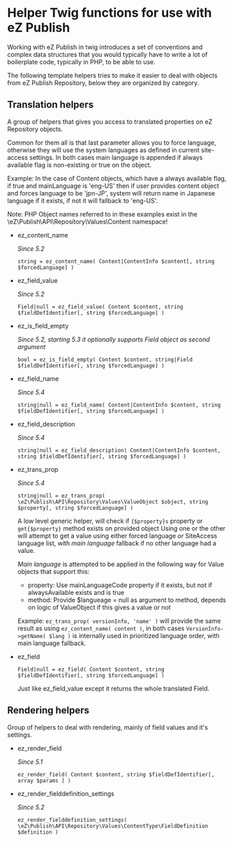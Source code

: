 # Helper Twig functions for use with eZ Publish

Working with eZ Publish in twig introduces a set of conventions and complex data structures that
you would typically have to write a lot of boilerplate code, typically in PHP, to be able to use.

The following template helpers tries to make it easier to deal with objects from eZ Publish Repository,
below they are organized by category.


## Translation helpers

A group of helpers that gives you access to translated properties on eZ Repository objects.

Common for them all is that last parameter allows you to force language, otherwise they will use
the system languages as defined in current site-access settings. In both cases main language is appended
if always available flag is non-existing or true on the object.

Example: In the case of Content objects, which have a always available flag, if true and mainLanguage is 'eng-US' then
         if user provides content object and forces language to be 'jpn-JP', system will return name in Japanese
         language if it exists, if not it will fallback to 'eng-US'.

Note: PHP Object names referred to in these examples exist in the \eZ\Publish\API\Repository\Values\Content namespace!

* ez_content_name

  _Since 5.2_

  `string = ez_content_name( Content|ContentInfo $content[, string $forcedLanguage] )`

* ez_field_value

  _Since 5.2_

  `Field|null = ez_field_value( Content $content, string $fieldDefIdentifier[, string $forcedLanguage] )`

* ez_is_field_empty

  _Since 5.2, starting 5.3 it optionally supports Field object as second argument_

  `bool = ez_is_field_empty( Content $content, string|Field $fieldDefIdentifier[, string $forcedLanguage] )`

* ez_field_name

  _Since 5.4_

  `string|null = ez_field_name( Content|ContentInfo $content, string $fieldDefIdentifier[, string $forcedLanguage] )`

* ez_field_description

  _Since 5.4_

  `string|null = ez_field_description( Content|ContentInfo $content, string $fieldDefIdentifier[, string $forcedLanguage] )`

* ez_trans_prop

  _Since 5.4_

  `string|null = ez_trans_prop( \eZ\Publish\API\Repository\Values\ValueObject $object, string $property[, string $forcedLanguage] )`

  A low level generic helper, will check if `{$property}s` property or `get{$property}` method exists on provided object
  Using one or the other will attempt to get a value using either forced language _or_ SiteAccess language list, with
  _main language_ fallback if no other language had a value.

  _Main language_ is attempted to be applied in the following way for Value objects that support this:
   * property: Use mainLanguageCode property if it exists, but not if alwaysAvailable exists and is true
   *  method: Provide $langueage = null as argument to method, depends on logic of ValueObject if this gives a value or not

  Example: `ez_trans_prop( versionInfo, 'name' )` will provide the same result as using `ez_content_name( content )`, in
      both cases `VersionInfo->getName( $lang )` is internally used in prioritized language order, with main language fallback.
      
* ez_field

  `Field|null = ez_field( Content $content, string $fieldDefIdentifier[, string $forcedLanguage] )`

  Just like ez_field_value except it returns the whole translated Field.


## Rendering helpers

Group of helpers to deal with rendering, mainly of field values and it's settings.

* ez_render_field

  _Since 5.1_

  `ez_render_field( Content $content, string $fieldDefIdentifier[, array $params ] )`

* ez_render_fielddefinition_settings

  _Since 5.2_

  `ez_render_fielddefinition_settings( \eZ\Publish\API\Repository\Values\ContentType\FieldDefinition $definition )`
